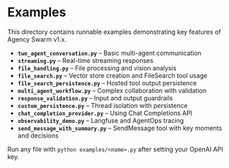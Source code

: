 # Examples

This directory contains runnable examples demonstrating key features of Agency Swarm v1.x.

- **`two_agent_conversation.py`** – Basic multi-agent communication
- **`streaming.py`** – Real-time streaming responses
- **`file_handling.py`** – File processing and vision analysis
- **`file_search.py`** – Vector store creation and FileSearch tool usage
- **`file_search_persistence.py`** – Hosted tool output persistence
- **`multi_agent_workflow.py`** – Complex collaboration with validation
- **`response_validation.py`** – Input and output guardrails
- **`custom_persistence.py`** – Thread isolation with persistence
- **`chat_completion_provider.py`** – Using Chat Completions API
- **`observability_demo.py`** – Langfuse and AgentOps tracing
- **`send_message_with_summary.py`** – SendMessage tool with key moments and decisions

Run any file with `python examples/<name>.py` after setting your OpenAI API key.
